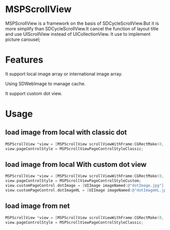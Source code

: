 # MSPScrollView

MSPScrollView is a framework on the basis of SDCycleScrollView.But it is more simplify than SDCycleScrollView.It cancel the function of layout title and use UIScrollView instead of UICollectionView.
It use to implement picture carousel;


Features
========
It support local image array or international image array.

Using SDWebImage to manage cache.

It support custom dot view.


Usage
=====
load image from local with classic dot
--------------------------------------
```objective-c
MSPScrollView *view = [MSPScrollView scrollViewWithFrame:CGRectMake(0, 300, 320, 200) imagesGroup:imageArray];
view.pageControlStyle = MSPScrollViewPageControlStyleClassic;
```

load image from local With custom dot view
-----------------------------------------
```objective-c
MSPScrollView *view = [MSPScrollView scrollViewWithFrame:CGRectMake(0, 300, 320, 200) imagesGroup:imageArray];
view.pageControlStyle = MSPScrollViewPageControlStyleCustom;
view.customPageControl.dotImage = [UIImage imageNamed:@"dotImage.jpg"];
view.customPageControl.dotImageHL = [UIImage imageNamed:@"dotImageHL.jpg"];
```

load image from net 
-------------------
```objective-c
MSPScrollView *view = [MSPScrollView scrollViewWithFrame:CGRectMake(0, 300, 320, 200) URLStringsGroup:imagURLlArray];
view.pageControlStyle = MSPScrollViewPageControlStyleClassic;
```

